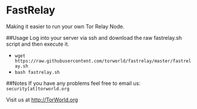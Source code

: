# FastRelay
Making it easier to run your own Tor Relay Node.

##Usage
Log into your server via ssh and download the raw fastrelay.sh script and then execute it.<br>
- `wget https://raw.githubusercontent.com/torworld/fastrelay/master/fastrelay.sh`<br>
- `bash fastrelay.sh`

##Notes
If you have any problems feel free to email us: `security[at]torworld.org`

Visit us at http://TorWorld.org
